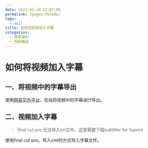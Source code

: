```yaml
---
date: 2022-03-20 22:07:08
permalink: /pages/7b7e0e/
tags: 
  - null
title: 如何将视频加入字幕
categories: 
  - 简单娱乐
  - 视频搬运
---
```


# 如何将视频加入字幕

## 一、将视频中的字幕导出

使用[网易见外平台](https://jianwai.youdao.com/)，在线将视频中的字幕进行导出。

## 二、视频加入字幕

> final cut pro 无法导入srt文件，这里需要下载subtitler for fcpxml

使用final cut pro，导入xml的方式导入字幕文件。

